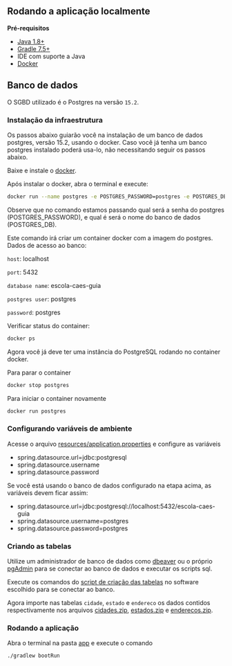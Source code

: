 ## Rodando a aplicação localmente

 **Pré-requisitos**
- [Java 1.8+](https://www.oracle.com/java/technologies/downloads/)
- [Gradle 7.5+](https://gradle.org/install/)
- IDE com suporte a Java
- [Docker](https://www.docker.com/)

## Banco de dados

O SGBD utilizado é o Postgres na versão `15.2`.

### Instalação da infraestrutura

Os passos abaixo guiarão você na instalação de um banco de dados postgres, versão 15.2, usando o docker. Caso você já tenha um banco postgres instalado poderá usa-lo, não necessitando seguir os passos abaixo.

Baixe e instale o [docker](https://www.docker.com/).

Após instalar o docker, abra o terminal e execute:

```bash
docker run --name postgres -e POSTGRES_PASSWORD=postgres -e POSTGRES_DB=escola-caes-guia -d -p 5432:5432 postgres:15.2
```

Observe que no comando estamos passando qual será a senha do postgres (POSTGRES_PASSWORD), e qual é será o nome do banco de dados (POSTGRES_DB).

Este comando irá criar um container docker com a imagem do postgres. Dados de acesso ao banco:


`host`: localhost

`port`: 5432

`database name`: escola-caes-guia

`postgres user`: postgres

`password`: postgres


Verificar status do container:

```bash
docker ps
```

Agora você já deve ter uma instância do PostgreSQL rodando no container docker.

Para parar o container

```bash
docker stop postgres
```

Para iniciar o container novamente

```bash
docker run postgres
```

### Configurando variáveis de ambiente

Acesse o arquivo [resources/application.properties](./src/main/resources/application.properties) e configure as variáveis
- spring.datasource.url=jdbc:postgresql
- spring.datasource.username
- spring.datasource.password

Se você está usando o banco de dados configurado na etapa acima, as variáveis devem ficar assim:

- spring.datasource.url=jdbc:postgresql://localhost:5432/escola-caes-guia
- spring.datasource.username=postgres
- spring.datasource.password=postgres

### Criando as tabelas

Utilize um administrador de banco de dados como [dbeaver](https://dbeaver.io/download/) ou o próprio [pgAdmin](https://www.pgadmin.org/) para se conectar ao banco de dados e executar os scripts sql.

Execute os comandos do [script de criação das tabelas](../docs/files/script_criacao_tabelas.sql) no software escolhido para se conectar ao banco.

Agora importe nas tabelas `cidade`, `estado` e `endereco` os dados contidos respectivamente nos arquivos [cidades.zip](../docs/data/cidade-estado-endereco/cidades.zip), [estados.zip](../docs/data/cidade-estado-endereco/estados.zip) e [enderecos.zip](../docs/data/cidade-estado-endereco/enderecos.zip).

### Rodando a aplicação

Abra o terminal na pasta [app](./) e execute o comando

```shell
./gradlew bootRun
```
